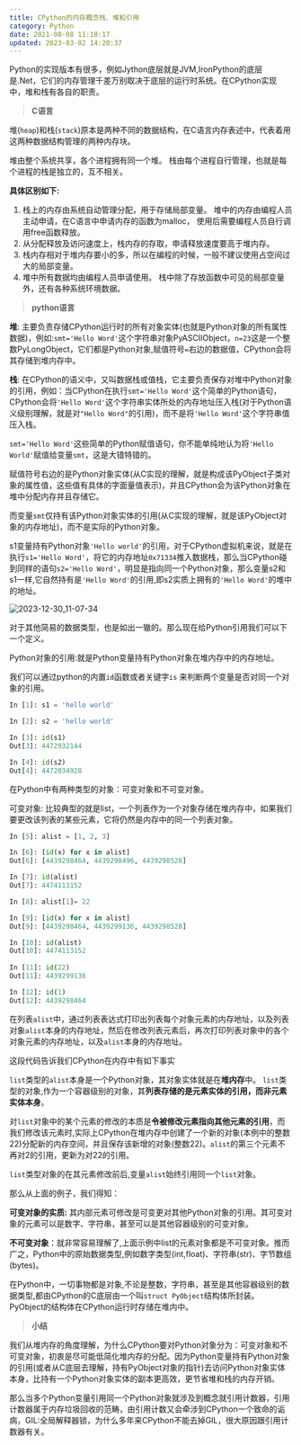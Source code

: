 ```yaml
---
title: CPython的内存概念栈、堆和引用
category: Python
date: 2021-08-08 11:10:17
updated: 2023-03-02 14:20:37
---
```

Python的实现版本有很多，例如Jython底层就是JVM,IronPython的底层是.Net，它们的内存管理千差万别取决于底层的运行时系统。在CPython实现中，堆和栈有各自的职责。

> **C语言**

堆(`heap`)和栈(`stack`)原本是两种不同的数据结构，在C语言内存表述中，代表着用这两种数据结构管理的两种内存块。

堆由整个系统共享，各个进程拥有同一个堆。 栈由每个进程自行管理，也就是每个进程的栈是独立的，互不相关。

**具体区别如下:**

1. 栈上的内存由系统自动管理分配，用于存储局部变量。 堆中的内存由编程人员主动申请，在C语言中申请内存的函数为malloc， 使用后需要编程人员自行调用free函数释放。
2. 从分配释放及访问速度上，栈内存的存取，申请释放速度要高于堆内存。
3. 栈内存相对于堆内存要小的多，所以在编程的时候，一般不建议使用占空间过大的局部变量。
4. 堆中所有数据均由编程人员申请使用。 栈中除了存放函数中可见的局部变量外，还有各种系统环境数据。

> **python语言**

**堆**: 主要负责存储CPython运行时的所有对象实体(也就是Python对象的所有属性数据)，例如:`smt='Hello Word'`这个字符串对象PyASCIIObject，`n=23`这是一个整数PyLongObject，它们都是Python对象,赋值符号`=`右边的数据值，CPython会将其存储到堆内存中。

**栈**: 在CPython的语义中，又叫数据栈或值栈，它主要负责保存对堆中Python对象的引用，例如：当CPython在执行`smt='Hello Word'`这个简单的Python语句，CPython会将`'Hello Word'`这个字符串实体所处的内存地址压入栈(对于Python语义级别理解，就是对`"Hello Word"`的引用)，而不是将`'Hello Word'`这个字符串值压入栈。

`smt='Hello Word'`这些简单的Python赋值语句，你不能单纯地认为将`'Hello World'`赋值给变量`smt`，这是大错特错的。

赋值符号右边的是Python对象实体(从C实现的理解，就是构成该PyObject子类对象的属性值，这些值有具体的字面量值表示)，并且CPython会为该Python对象在堆中分配内存并且存储它。

而变量`smt`仅持有该Python对象实体的引用(从C实现的理解，就是该PyObject对象的内存地址)，而不是实际的Python对象。

s1变量持有Python对象`'Hello world'`的引用，对于CPython虚拟机来说，就是在执行`s1='Hello Word'`，将它的内存地址`0x71334`推入数据栈，那么当CPython碰到同样的语句`s2='Hello Word'`，明显是指向同一个Python对象，那么变量s2和s1一样,它自然持有是`'Hello Word'`的引用,即s2实质上拥有的`'Hello Word'`的堆中的地址。

​![2023-12-30_11-07-34](https://jsd.vxo.im/gh/bookandmusic/static/image/2024-11/eb1eeb477c7e3576c467274b09717fb7.jpg)​

对于其他简易的数据类型，也是如出一辙的。那么现在给Python引用我们可以下一个定义。

Python对象的引用:就是Python变量持有Python对象在堆内存中的内存地址。

我们可以通过python的内置`id`函数或者关键字`is` 来判断两个变量是否对同一个对象的引用。

```python
In [1]: s1 = 'hello world'

In [2]: s2 = 'hello world'

In [3]: id(s1)
Out[3]: 4472932144

In [4]: id(s2)
Out[4]: 4472034928
```

在Python中有两种类型的对象：可变对象和不可变对象。

可变对象: 比较典型的就是list，一个列表作为一个对象存储在堆内存中，如果我们要更改该列表的某些元素，它将仍然是内存中的同一个列表对象。

```python
In [5]: alist = [1, 2, 3]

In [6]: [id(x) for x in alist]
Out[6]: [4439298464, 4439298496, 4439298528]

In [7]: id(alist)
Out[7]: 4474113152

In [8]: alist[1]= 22

In [9]: [id(x) for x in alist]
Out[9]: [4439298464, 4439299136, 4439298528]

In [10]: id(alist)
Out[10]: 4474113152
    
In [11]: id(22)
Out[11]: 4439299136

In [12]: id(1)
Out[12]: 4439298464    
```

在列表`alist`中，通过列表表达式打印出列表每个对象元素的内存地址，以及列表对象`alist`本身的内存地址，然后在修改列表元素后，再次打印列表对象中的各个对象元素的内存地址，以及`alist`本身的内存地址。

这段代码告诉我们CPython在内存中有如下事实

`list`类型的`alist`本身是一个Python对象，其对象实体就是在**堆内存**中。
`list`类型的对象,作为一个容器级别的对象，其**列表存储的是元素实体的引用，而非元素实体本身**。

对`list`对象中的某个元素的修改的本质是**令被修改元素指向其他元素的引用**，而我们修改该元素时,实际上CPython在堆内存中创建了一个新的对象(本例中的整数22)分配新的内存空间，并且保存该新增的对象(整数22)。`alist`的第三个元素不再对2的引用，更新为对22的引用。

`list`类型对象的在其元素修改前后,变量`alist`始终引用同一个`list`对象。

那么从上面的例子，我们得知：

**可变对象的实质:** 其内部元素可修改是可变更对其他Python对象的引用。其可变对象的元素可以是数字、字符串，甚至可以是其他容器级别的可变对象。

**不可变对象**：就非常容易理解了,上面示例中list的元素对象都是不可变对象。推而广之，Python中的原始数据类型,例如数字类型(int,float)、字符串(str)、字节数组(bytes)。

在Python中，一切事物都是对象,不论是整数，字符串，甚至是其他容器级别的数据类型,都由CPython的C底层由一个叫`struct PyObject`结构体所封装。PyObject的结构体在CPython运行时存储在堆内中。

> **小结**

我们从堆内存的角度理解，为什么CPython要对Python对象分为：可变对象和不可变对象，初衷是尽可能低简化堆内存的分配。因为Python变量持有Python对象的引用(或者从C底层去理解，持有PyObject对象的指针)去访问Python对象实体本身，比持有一个Python对象实体的副本更高效，更节省堆和栈的内存开销。

那么当多个Python变量引用同一个Python对象就涉及到概念就引用计数器，引用计数器属于内存垃圾回收的范畴，由引用计数又会牵涉到CPython一个致命的诟病，GIL:全局解释器锁，为什么多年来CPython不能去掉GIL，很大原因跟引用计数器有关。
